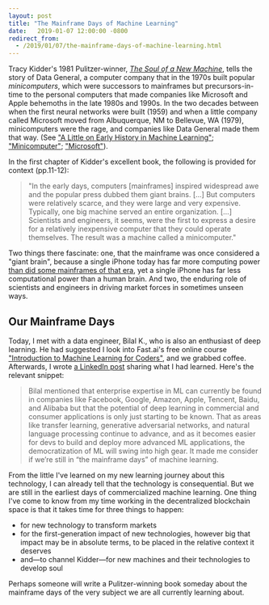 ```yaml
---
layout: post
title: "The Mainframe Days of Machine Learning"
date:   2019-01-07 12:00:00 -0800
redirect_from:
  - /2019/01/07/the-mainframe-days-of-machine-learning.html
---
```


Tracy Kidder's 1981 Pulitzer-winner, [_The Soul of a New Machine_](https://www.amazon.com/Soul-New-Machine-Tracy-Kidder/dp/0316491977), tells the story of Data General, a computer company that in the 1970s built popular _minicomputers_, which were successors to mainframes but precursors-in-time to the personal computers that made companies like Microsoft and Apple behemoths in the late 1980s and 1990s. In the two decades between when the first neural networks were built (1959) and when a little company called Microsoft moved from Albuquerque, NM to Bellevue, WA (1979), minicomputers were the rage, and companies like Data General made them that way. (See ["A Little on Early History in Machine Learning"](https://ahumanlearningmachinelearning.com/2019/01/05/a-little-on-early-history-in-machine-learning.html); ["Minicomputer"](https://en.wikipedia.org/wiki/Minicomputer); ["Microsoft"](https://en.wikipedia.org/wiki/Microsoft)).

In the first chapter of Kidder's excellent book, the following is provided for context (pp.11-12):

> "In the early days, computers [mainframes] inspired widespread awe and the popular press dubbed them giant brains. [...] But computers were relatively scarce, and they were large and very expensive. Typically, one big machine served an entire organization. [...] Scientists and engineers, it seems, were the first to express a desire for a relatively inexpensive computer that they could operate themselves. The result was a machine called a minicomputer."

Two things there fascinate: one, that the mainframe was once considered a "giant brain", because a single iPhone today has far more computing power [than did some mainframes of that era](https://www.businessinsider.com/ibm-1970-mainframe-specs-are-ridiculous-today-2014-5), yet a single iPhone has far less computational power than a human brain. And two, the enduring role of scientists and engineers in driving market forces in sometimes unseen ways.

## Our Mainframe Days

Today, I met with a data engineer, Bilal K., who is also an enthusiast of deep learning. He had suggested I look into Fast.ai's free online course ["Introduction to Machine Learning for Coders"](https://www.fast.ai./), and we grabbed coffee. Afterwards, I wrote [a LinkedIn post](https://www.linkedin.com/feed/update/urn:li:activity:6488237468326989824) sharing what I had learned. Here's the relevant snippet:

>Bilal mentioned that enterprise expertise in ML can currently be found in companies like Facebook, Google, Amazon, Apple, Tencent, Baidu, and Alibaba but that the potential of deep learning in commercial and consumer applications is only just starting to be known. That as areas like transfer learning, generative adversarial networks, and natural language processing continue to advance, and as it becomes easier for devs to build and deploy more advanced ML applications, the democratization of ML will swing into high gear. It made me consider if we’re still in “the mainframe days” of machine learning.

From the little I've learned on my new learning journey about this technology, I can already tell that the technology is consequential. But we are still in the earliest days of commercialized machine learning. One thing I've come to know from my time working in the decentralized blockchain space is that it takes time for three things to happen:

* for new technology to transform markets
* for the first-generation impact of new technologies, however big that impact may be in absolute terms, to be placed in the relative context it deserves
* and—to channel Kidder—for new machines and their technologies to develop soul

Perhaps someone will write a Pulitzer-winning book someday about the mainframe days of the very subject we are all currently learning about.
